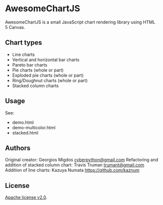 # AwesomeChartJS

AwesomeChartJS is a small JavaScript chart rendering library using HTML 5 Canvas.

## Chart types

* Line charts
* Vertical and horizontal bar charts
* Pareto bar charts
* Pie charts (whole or part)
* Exploded pie charts (whole or part)
* Ring/Doughnut charts (whole or part)
* Stacked column charts

## Usage

See:
* demo.html
* demo-multicolor.html
* stacked.html

## Authors

Original creator: Georgios Migdos <cyberpython@gmail.com>
Refactoring and addition of stacked column chart: Travis Truman <trumant@gmail.com>
Addition of line charts: Kazuya Numata <https://github.com/kaznum>

## License

[Apache license v2.0](http://www.apache.org/licenses/LICENSE-2.0).




